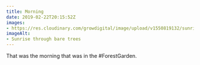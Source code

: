 ```yaml
---
title: Morning
date: 2019-02-22T20:15:52Z
images: 
- https://res.cloudinary.com/growdigital/image/upload/v1550819132/sunrise-9A33A3A5.jpg
imageAlt: 
- Sunrise through bare trees
---
```


That was the morning that was in the #ForestGarden.
